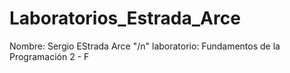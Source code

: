 # Laboratorios_Estrada_Arce

Nombre: Sergio EStrada Arce "/n"
laboratorio: Fundamentos de la Programación 2 - F
